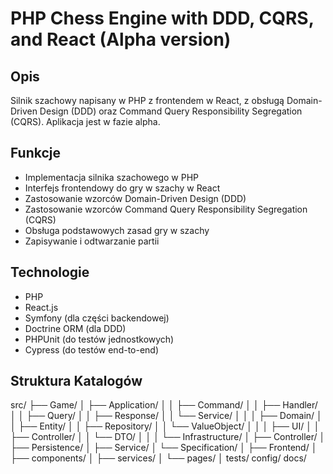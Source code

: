 # PHP Chess Engine with DDD, CQRS, and React (Alpha version)

## Opis
Silnik szachowy napisany w PHP z frontendem w React, z obsługą Domain-Driven Design (DDD) oraz Command Query Responsibility Segregation (CQRS). Aplikacja jest w fazie alpha.

## Funkcje
- Implementacja silnika szachowego w PHP
- Interfejs frontendowy do gry w szachy w React
- Zastosowanie wzorców Domain-Driven Design (DDD)
- Zastosowanie wzorców Command Query Responsibility Segregation (CQRS)
- Obsługa podstawowych zasad gry w szachy
- Zapisywanie i odtwarzanie partii

## Technologie
- PHP
- React.js
- Symfony (dla części backendowej)
- Doctrine ORM (dla DDD)
- PHPUnit (do testów jednostkowych)
- Cypress (do testów end-to-end)

## Struktura Katalogów

src/
├── Game/
│   ├── Application/
│   │   ├── Command/
│   │   ├── Handler/
│   │   ├── Query/
│   │   ├── Response/
│   │   └── Service/
│   │
│   ├── Domain/
│   │   ├── Entity/
│   │   ├── Repository/
│   │   └── ValueObject/
│   │
│   ├── UI/
│   │   ├── Controller/
│   │   └── DTO/
│   │
│   └── Infrastructure/
│       ├── Controller/
│       ├── Persistence/
│       ├── Service/
│       └── Specification/
│
├── Frontend/
│   ├── components/
│   ├── services/
│   └── pages/
│
tests/
config/
docs/
